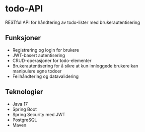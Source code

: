 # todo-API

RESTful API for håndtering av todo-lister med brukerautentisering

## Funksjoner

- Registrering og login for brukere
- JWT-basert autentisering
- CRUD-operasjoner for todo-elementer
- Brukerautentisering for å sikre at kun innloggede brukere kan manipulere egne todoer
- Feilhåndtering og datavalidering

## Teknologier

- Java 17
- Spring Boot
- Spring Security med JWT
- PostgreSQL
- Maven
